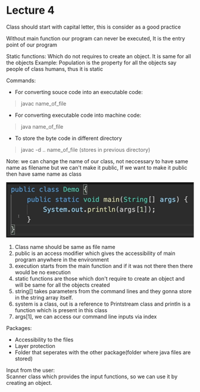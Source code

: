 # **Lecture 4**

Class should start with capital letter, this is consider as a good practice

Without main function our program can never be executed, It is the entry point of our program

Static functions: Which do not requires to create an object. It is same for all the objects
Example: Population is the property for all the objects say people of class humans, thus it is static

Commands:
* For converting souce code into an executable code: 
>javac name_of_file
* For converting executable code into machine code: 
> java name_of_file

* To store the byte code in different directory
> javac -d .. name_of_file (stores in previous directory)

Note: we can change the name of our class, not neccessary to have same name as filename but we can't make it public,
If we want to make it public then have same name as class 


![image](photos/16.png)


1. Class name should be same as file name
2. public is an access modifier which gives the accessibility of main program anywhere in the environment
3. execution starts from the main function and if it was not there then there would be no
execution
4. static functions are those which don't require to create an object and will be same for all the
objects created 
5. string[] takes parameters from the command lines and they gonna store in the string array itself.
6. system is a class, out is a reference to Printstream class and println is a function which is present in this class
7. args[1], we can access our command line inputs via index

Packages: 
* Accessibility to the files
* Layer protection
* Folder that seperates with the other package(folder where java files are stored)


Input from the user:   
Scanner class which provides the input functions, so we can use it by creating an object.





